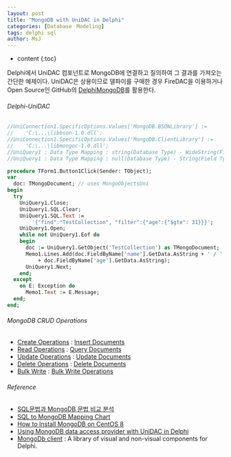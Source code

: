 ```yaml
---
layout: post
title: "MongoDB with UniDAC in Delphi"
categories: [DatabaseㆍModeling]
tags: delphi sql
author: MsJ
---
```


* content
{:toc}

Delphi에서 UniDAC 컴포넌트로 MongoDB에 연결하고 질의하여 그 결과를 가져오는 간단한 예제이다. UniDAC은 상용이므로 델파이를 구매한 경우 FireDAC을 이용하거나 Open Source인 GitHub의 [DelphiMongoDB](https://github.com/grijjy/DelphiMongoDB)를 활용한다.

###### Delphi-UniDAC

```pascal
//UniConnection1.SpecificOptions.Values['MongoDB.BSONLibrary'] :=
//    'C:\...\libbson-1.0.dll';
//UniConnection1.SpecificOptions.Values['MongoDB.ClientLibrary'] :=
//    'C:\...\libmongoc-1.0.dll';
//UniQuery1 : Data Type Mapping : string(Database Type) - WideString(Field Type)
//UniQuery1 : Data Type Mapping : null(Database Type) - String(Field Type)

procedure TForm1.Button1Click(Sender: TObject);
var
  doc: TMongoDocument; // uses MongoObjectsUni
begin
  try
    UniQuery1.Close;
    UniQuery1.SQL.Clear;
    UniQuery1.SQL.Text := 
        '{"find":"TestCollection", "filter":{"age":{"$gte": 31}}}';
    UniQuery1.Open;
    while not UniQuery1.Eof do
    begin
      doc := UniQuery1.GetObject('TestCollection') as TMongoDocument;
      Memo1.Lines.Add(doc.FieldByName['name'].GetData.AsString + ' / ' 
          + doc.FieldByName['age'].GetData.AsString);
      UniQuery1.Next;
    end;
  except
    on E: Exception do
      Memo1.Text := E.Message;
  end;
end;
```





###### MongoDB CRUD Operations

- [Create Operations](https://docs.mongodb.com/manual/crud/#create-operations) : [Insert Documents](https://docs.mongodb.com/manual/tutorial/insert-documents/)
- [Read Operations](https://docs.mongodb.com/manual/crud/#read-operations) : [Query Documents](https://docs.mongodb.com/manual/tutorial/query-documents/)
- [Update Operations](https://docs.mongodb.com/manual/crud/#update-operations) : [Update Documents](https://docs.mongodb.com/manual/tutorial/update-documents/)
- [Delete Operations](https://docs.mongodb.com/manual/crud/#delete-operations) : [Delete Documents](https://docs.mongodb.com/manual/tutorial/remove-documents/)
- [Bulk Write](https://docs.mongodb.com/manual/crud/#bulk-write) : [Bulk Write Operations](https://docs.mongodb.com/manual/core/bulk-write-operations/)

###### Reference

* [SQL문법과 MongoDB 문법 비교 분석](https://horae.tistory.com/entry/SQL%EB%AC%B8%EB%B2%95%EA%B3%BC-MongoDB-%EB%AC%B8%EB%B2%95-%EB%B9%84%EA%B5%90-%EB%B6%84%EC%84%9D)
* [SQL to MongoDB Mapping Chart](https://docs.mongodb.com/manual/reference/sql-comparison/)
* [How to Install MongoDB on CentOS 8](https://www.howtoforge.com/how-to-install-mongodb-on-centos-8/)
* [Using MongoDB data access provider with UniDAC in Delphi](https://www.devart.com/unidac/docs/using-mongodb.htm)
* [MongoDb client](https://github.com/Zeus64/alcinoe/) : A library of visual and non-visual components for Delphi.
